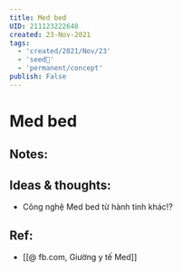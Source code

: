```yaml
---
title: Med bed
UID: 211123222648
created: 23-Nov-2021
tags:
  - 'created/2021/Nov/23'
  - 'seed🥜'
  - 'permanent/concept'
publish: False
---
```

# Med bed

## Notes:


## Ideas & thoughts:
- Công nghệ Med bed từ hành tinh khác!?

## Ref:
- [[@ fb.com, Giường y tế Med]]
